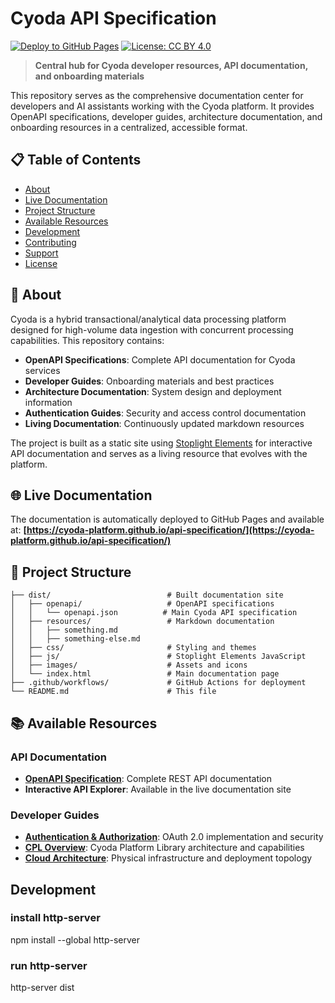 # Cyoda API Specification

[![Deploy to GitHub Pages](https://github.com/Cyoda-platform/api-specification/actions/workflows/static.yml/badge.svg)](https://github.com/Cyoda-platform/api-specification/actions/workflows/static.yml)
[![License: CC BY 4.0](https://img.shields.io/badge/License-CC%20BY%204.0-lightgrey.svg)](https://creativecommons.org/licenses/by/4.0/)

> **Central hub for Cyoda developer resources, API documentation, and onboarding materials**

This repository serves as the comprehensive documentation center for developers and AI assistants working with the Cyoda platform. It provides OpenAPI specifications, developer guides, architecture documentation, and onboarding resources in a centralized, accessible format.

## 📋 Table of Contents

- [About](#about)
- [Live Documentation](#live-documentation)
- [Project Structure](#project-structure)
- [Available Resources](#available-resources)
- [Development](#development)
- [Contributing](#contributing)
- [Support](#support)
- [License](#license)

## 🎯 About

Cyoda is a hybrid transactional/analytical data processing platform designed for high-volume data ingestion with concurrent processing capabilities. This repository contains:

- **OpenAPI Specifications**: Complete API documentation for Cyoda services
- **Developer Guides**: Onboarding materials and best practices
- **Architecture Documentation**: System design and deployment information
- **Authentication Guides**: Security and access control documentation
- **Living Documentation**: Continuously updated markdown resources

The project is built as a static site using [Stoplight Elements](https://stoplight.io/open-source/elements) for interactive API documentation and serves as a living resource that evolves with the platform.

## 🌐 Live Documentation

The documentation is automatically deployed to GitHub Pages and available at:
**[https://cyoda-platform.github.io/api-specification/](https://cyoda-platform.github.io/api-specification/)**

## 📁 Project Structure

```
├── dist/                          # Built documentation site
│   ├── openapi/                   # OpenAPI specifications
│   │   └── openapi.json          # Main Cyoda API specification
│   ├── resources/                 # Markdown documentation
│   │   ├── something.md
│   │   ├── something-else.md
│   ├── css/                       # Styling and themes
│   ├── js/                        # Stoplight Elements JavaScript
│   ├── images/                    # Assets and icons
│   └── index.html                 # Main documentation page
├── .github/workflows/             # GitHub Actions for deployment
└── README.md                      # This file
```

## 📚 Available Resources

### API Documentation
- **[OpenAPI Specification](dist/openapi/openapi.json)**: Complete REST API documentation
- **Interactive API Explorer**: Available in the live documentation site

### Developer Guides
- **[Authentication & Authorization](dist/resources/authentication-authorization.md)**: OAuth 2.0 implementation and security
- **[CPL Overview](dist/resources/cpl-overview.md)**: Cyoda Platform Library architecture and capabilities
- **[Cloud Architecture](dist/resources/cyoda-cloud-architecture.md)**: Physical infrastructure and deployment topology


## Development
### install http-server
npm install --global http-server

### run http-server
http-server dist

